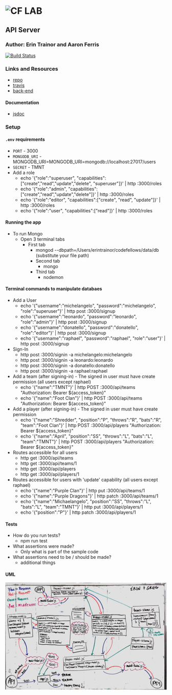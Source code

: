 ![CF](http://i.imgur.com/7v5ASc8.png) LAB
=================================================

## API Server

### Author: Erin Trainor and Aaron Ferris
[![Build Status](https://www.travis-ci.com/401-advanced-javascript-401d29/lab-14.svg?branch=submission)](https://www.travis-ci.com/401-advanced-javascript-401d29/lab-14)

### Links and Resources
* [repo](https://github.com/401-advanced-javascript-401d29/lab-14/pull/1)
* [travis](https://www.travis-ci.com/401-advanced-javascript-401d29/lab-14)
* [back-end](https://api-auth-server-401javascript.herokuapp.com/)

#### Documentation
* [jsdoc](https://api-auth-server-401javascript.herokuapp.com/docs)


### Setup
#### `.env` requirements
* `PORT` - 3000
* `MONGODB_URI` - MONGODB_URI=MONGODB_URI=mongodb://localhost:27017/users
* `SECRET` - TMNT
* Add a role
  * echo '{"role":"superuser", "capabilities":["create","read","update","delete", "superuser"]}' | http :3000/roles
  * echo '{"role":"admin", "capabilities":["create","read","update","delete"]}' | http :3000/roles
  * echo '{"role":"editor", "capabilities":["create", "read", "update"]}' | http :3000/roles
  * echo '{"role":"user", "capabilities":["read"]}' | http :3000/roles

#### Running the app
* To run Mongo
  * Open 3 terminal tabs
    * First tab
      * mongod --dbpath=/Users/erintrainor/codefellows/data/db (substitute your file path)
      * Second tab
        * mongo
      * Third tab
        * nodemon
  
#### Terminal commands to manipulate databaes
* Add a User
  * echo '{"username":"michelangelo", "password":"michelangelo", "role":"superuser"}' | http post :3000/signup
  * echo '{"username":"leonardo", "password":"leonardo", "role":"admin"}' | http post :3000/signup
  * echo '{"username":"donatello", "password":"donatello", "role":"editor"}' | http post :3000/signup
  * echo '{"username":"raphael", "password":"raphael", "role":"user"}' | http post :3000/signup
* Sign-In
  * http post :3000/signin -a michelangelo:michelangelo
  * http post :3000/signin -a leonardo:leonardo
  * http post :3000/signin -a donatello:donatello
  * http post :3000/signin -a raphael:raphael
* Add a team (after signing-in) - The signed in user must have create permission (all users except raphael)
  * echo '{"name":"TMNT"}' | http POST :3000/api/teams "Authorization: Bearer ${access_token}"
  * echo '{"name":"Foot Clan"}' | http POST :3000/api/teams "Authorization: Bearer ${access_token}"
* Add a player (after signing-in) - The signed in user must have create permission
  * echo '{"name":"Shredder", "position":"P", "throws":"R", "bats":"R", "team":"Foot Clan"}' | http POST :3000/api/players "Authorization: Bearer ${access_token}"
  * echo '{"name":"April", "position":"SS", "throws":"L", "bats":"L", "team":"TMNT"}' | http POST :3000/api/players "Authorization: Bearer ${access_token}"
* Routes accessible for all users
  * http get :3000/api/teams
  * http get :3000/api/teams/1
  * http get :3000/api/players
  * http get :3000/api/players/1
* Routes accessible for users with 'update' capability (all users except raphael)
  * echo '{"name":"Purple Clan"}' | http put :3000/api/teams/1
  * echo '{"name":"Purple Dragons"}' | http patch :3000/api/teams/1
  * echo '{"name":"Michaelangelo", "position":"SS", "throws":"L", "bats":"L", "team":"TMNT"}' | http put :3000/api/players/1
  * echo '{"position":"P"}' | http patch :3000/api/players/1

#### Tests
* How do you run tests?
  * npm run test
* What assertions were made?
  * Only what is part of the sample code
* What assertions need to be / should be made?
  * additional things

#### UML
![UML Diagram](assets/uml.jpg)
